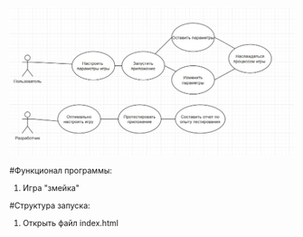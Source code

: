 ![диаграмма вариантов использования](uml.jpg)



#Функционал программы:
1) Игра "змейка"

#Структура запуска:
1) Открыть файл index.html